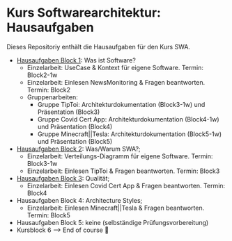 # Kurs Softwarearchitektur: Hausaufgaben
Dieses Repositoriy enthält die Hausaufgaben für den Kurs SWA.

- [Hausaufgaben Block 1](/block1.md): Was ist Software?
  - Einzelarbeit: UseCase & Kontext für eigene Software. Termin: Block2-1w
  - Einzelarbeit: Einlesen NewsMonitoring & Fragen beantworten. Termin: Block2
  - Gruppenarbeiten:
    - Gruppe TipToi: Architekturdokumentation (Block3-1w) und Präsentation (Block3)
    - Gruppe Covid Cert App: Architekturdokumentation (Block4-1w) und Präsentation (Block4)
    - Gruppe Minecraft||Tesla: Architekturdokumentation (Block5-1w) und Präsentation (Block5)
- [Hausaufgaben Block 2](/block2.md): Was/Warum SWA?; 
  - Einzelarbeit: Verteilungs-Diagramm für eigene Software. Termin: Block3-1w
  - Einzelarbeit: Einlesen TipToi & Fragen beantworten. Termin: Block3
- [Hausaufgaben Block 3](/block3.md): Qualität;
  - Einzelarbeit: Einlesen Covid Cert App & Fragen beantworten. Termin: Block4
- Hausaufgaben Block 4: Architecture Styles;
  - Einzelarbeit: Einlesen Minecraft||Tesla & Fragen beantworten. Termin: Block5
- Hausaufgaben Block 5: keine (selbständige Prüfungsvorbereitung)
- Kursblock 6 --> End of course :partying_face:
